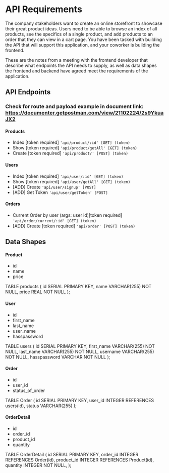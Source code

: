 # API Requirements
The company stakeholders want to create an online storefront to showcase their great product ideas. Users need to be able to browse an index of all products, see the specifics of a single product, and add products to an order that they can view in a cart page. You have been tasked with building the API that will support this application, and your coworker is building the frontend.

These are the notes from a meeting with the frontend developer that describe what endpoints the API needs to supply, as well as data shapes the frontend and backend have agreed meet the requirements of the application. 

## API Endpoints
### Check for route and payload example in document link: https://documenter.getpostman.com/view/21102224/2s9YkuaJX2
#### Products
- Index [token required] `'api/product/:id' [GET] (token)`
- Show [token required] `'api/product/getAll' [GET] (token)`
- Create [token required] `'api/product/' [POST] (token)`

#### Users
- Index [token required] `'api/user/:id' [GET] (token)`
- Show [token required] `'api/user/getAll' [GET] (token)`
- [ADD] Create `'api/user/signup' [POST]`
- [ADD] Get Token `'api/user/getToken' [POST]`

#### Orders
- Current Order by user (args: user id)[token required] `'api/order/current/:id' [GET] (token)`
- [ADD] Create [token required] `'api/order' [POST] (token)`
## Data Shapes
#### Product
- id
- name
- price

TABLE products (
id SERIAL PRIMARY KEY,
name VARCHAR(255) NOT NULL,
price REAL NOT NULL
);

#### User
- id
- first_name
- last_name
- user_name
- hasspassword 

TABLE users (
id SERIAL PRIMARY KEY,
first_name VARCHAR(255) NOT NULL,
last_name VARCHAR(255) NOT NULL,
username VARCHAR(255) NOT NULL,
hasspassword VARCHAR NOT NULL
);

#### Order
- id
- user_id 
- status_of_order 

TABLE Order (
id SERIAL PRIMARY KEY,
user_id INTEGER REFERENCES users(id),
status VARCHAR(255)
);

#### OrderDetail
- id 
- order_id 
- product_id 
- quantity 

TABLE OrderDetail (
id SERIAL PRIMARY KEY,
order_id INTEGER REFERENCES Order(id),
product_id INTEGER REFERENCES Product(id),
quantity INTEGER NOT NULL,
);




